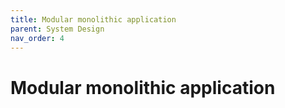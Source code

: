 ```yaml
---
title: Modular monolithic application
parent: System Design
nav_order: 4
---
```


# Modular monolithic application